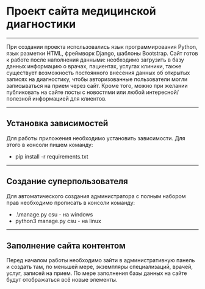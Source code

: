 # Проект сайта медицинской диагностики

___
При создании проекта использовались язык программирования Python, язык разметки HTML, фреймворк Django, шаблоны
Bootstrap. Сайт готов к работе после наполнения данными: необходимо загрузить в базу данных информацию о врачах,
пациентах, услугах клиники, также существует возможность постоянного внесения данных об открытых записях на диагностику,
чтобы авторизованные пользователи могли записываться на прием через сайт. Кроме того, можно при желании публиковать на
сайте посты с новостями или любой интересной/полезной информацией для клиентов.

___

## Установка зависимостей

Для работы приложения необходимо установить зависимости. Для этого в консоли пишем команду:

- pip install -r requirements.txt

___

## Создание суперпользователя

Для автоматического создания администратора с полным набором прав необходимо прописать в консоли команду:

- .\manage.py csu - на windows
- python3 manage.py csu - на linux

___

## Заполнение сайта контентом

Перед началом работы необходимо зайти в административную панель и создать там, по меньшей мере, экземпляры
специализаций, врачей, услуг, записей на прием. По мере заполнения базы данных на сайте будут отображаться всё новые
элементы.

